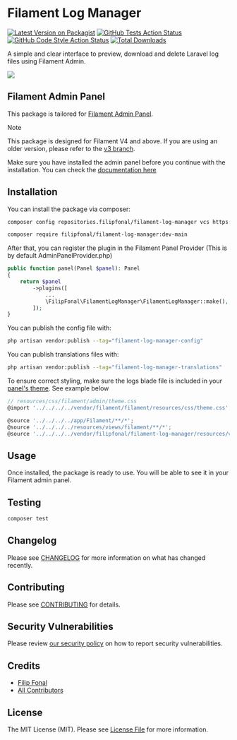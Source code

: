# Filament Log Manager

[![Latest Version on Packagist](https://img.shields.io/packagist/v/filipfonal/filament-log-manager.svg?style=flat-square)](https://packagist.org/packages/filipfonal/filament-log-manager)
[![GitHub Tests Action Status](https://img.shields.io/github/actions/workflow/status/filipfonal/filament-log-manager/run-tests.yml?branch=main&label=tests)](https://github.com/filipfonal/filament-log-manager/actions?query=workflow%3Arun-tests+branch%3Amain)
[![GitHub Code Style Action Status](https://img.shields.io/github/actions/workflow/status/filipfonal/filament-log-manager/fix-php-code-style-issues.yml?branch=main&label=code%20style)](https://github.com/filipfonal/filament-log-manager/actions?query=workflow%3A"Fix+PHP+code+style+issues"+branch%3Amain)
[![Total Downloads](https://img.shields.io/packagist/dt/filipfonal/filament-log-manager.svg?style=flat-square)](https://packagist.org/packages/filipfonal/filament-log-manager)

A simple and clear interface to preview, download and delete Laravel log files using Filament Admin.

![](./.github/resources/screenshot_light_mode.png)

## Filament Admin Panel

This package is tailored for [Filament Admin Panel](https://filamentphp.com/).

> [!NOTE]
> This package is designed for Filament V4 and above. If you are using an older version, please refer to the [v3 branch](https://github.com/filipfonal/filament-log-manager).

Make sure you have installed the admin panel before you continue with the installation. You can check the [documentation here](https://filamentphp.com/docs/admin)

## Installation

You can install the package via composer:

```bash
composer config repositories.filipfonal/filament-log-manager vcs https://github.com/curder/filament-log-manager

composer require filipfonal/filament-log-manager:dev-main
```


After that, you can register the plugin in the Filament Panel Provider (This is by default AdminPanelProvider.php)

```php
public function panel(Panel $panel): Panel
{
    return $panel
        ->plugins([
            ...
            \FilipFonal\FilamentLogManager\FilamentLogManager::make(),
        ]);
}
```

You can publish the config file with:

```bash
php artisan vendor:publish --tag="filament-log-manager-config"
```

You can publish translations files with:

```bash
php artisan vendor:publish --tag="filament-log-manager-translations"
```

To ensure correct styling, make sure the logs blade file is included in your [panel's theme](https://filamentphp.com/docs/4.x/styling/overview#creating-a-custom-theme). See example below
```js
// resources/css/filament/admin/theme.css
@import '../../../../vendor/filament/filament/resources/css/theme.css';

@source '../../../../app/Filament/**/*';
@source '../../../../resources/views/filament/**/*';
@source '../../../../vendor/filipfonal/filament-log-manager/resources/views/**/*';
```

## Usage

Once installed, the package is ready to use. You will be able to see it in your Filament admin panel.

## Testing

```bash
composer test
```

## Changelog

Please see [CHANGELOG](CHANGELOG.md) for more information on what has changed recently.

## Contributing

Please see [CONTRIBUTING](CONTRIBUTING.md) for details.

## Security Vulnerabilities

Please review [our security policy](../../security/policy) on how to report security vulnerabilities.

## Credits

- [Filip Fonal](https://github.com/filipfonal)
- [All Contributors](../../contributors)

## License

The MIT License (MIT). Please see [License File](LICENSE.md) for more information.
